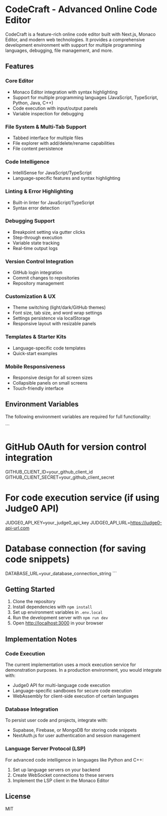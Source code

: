 # CodeCraft - Advanced Online Code Editor

CodeCraft is a feature-rich online code editor built with Next.js, Monaco Editor, and modern web technologies. It provides a comprehensive development environment with support for multiple programming languages, debugging, file management, and more.

## Features

### Core Editor
- Monaco Editor integration with syntax highlighting
- Support for multiple programming languages (JavaScript, TypeScript, Python, Java, C++)
- Code execution with input/output panels
- Variable inspection for debugging

### File System & Multi-Tab Support
- Tabbed interface for multiple files
- File explorer with add/delete/rename capabilities
- File content persistence

### Code Intelligence
- IntelliSense for JavaScript/TypeScript
- Language-specific features and syntax highlighting

### Linting & Error Highlighting
- Built-in linter for JavaScript/TypeScript
- Syntax error detection

### Debugging Support
- Breakpoint setting via gutter clicks
- Step-through execution
- Variable state tracking
- Real-time output logs

### Version Control Integration
- GitHub login integration
- Commit changes to repositories
- Repository management

### Customization & UX
- Theme switching (light/dark/GitHub themes)
- Font size, tab size, and word wrap settings
- Settings persistence via localStorage
- Responsive layout with resizable panels

### Templates & Starter Kits
- Language-specific code templates
- Quick-start examples

### Mobile Responsiveness
- Responsive design for all screen sizes
- Collapsible panels on small screens
- Touch-friendly interface

## Environment Variables

The following environment variables are required for full functionality:

\`\`\`
# GitHub OAuth for version control integration
GITHUB_CLIENT_ID=your_github_client_id
GITHUB_CLIENT_SECRET=your_github_client_secret

# For code execution service (if using Judge0 API)
JUDGE0_API_KEY=your_judge0_api_key
JUDGE0_API_URL=https://judge0-api-url.com

# Database connection (for saving code snippets)
DATABASE_URL=your_database_connection_string
\`\`\`

## Getting Started

1. Clone the repository
2. Install dependencies with `npm install`
3. Set up environment variables in `.env.local`
4. Run the development server with `npm run dev`
5. Open [http://localhost:3000](http://localhost:3000) in your browser

## Implementation Notes

### Code Execution

The current implementation uses a mock execution service for demonstration purposes. In a production environment, you would integrate with:

- Judge0 API for multi-language code execution
- Language-specific sandboxes for secure code execution
- WebAssembly for client-side execution of certain languages

### Database Integration

To persist user code and projects, integrate with:

- Supabase, Firebase, or MongoDB for storing code snippets
- NextAuth.js for user authentication and session management

### Language Server Protocol (LSP)

For advanced code intelligence in languages like Python and C++:

1. Set up language servers on your backend
2. Create WebSocket connections to these servers
3. Implement the LSP client in the Monaco Editor

## License

MIT
